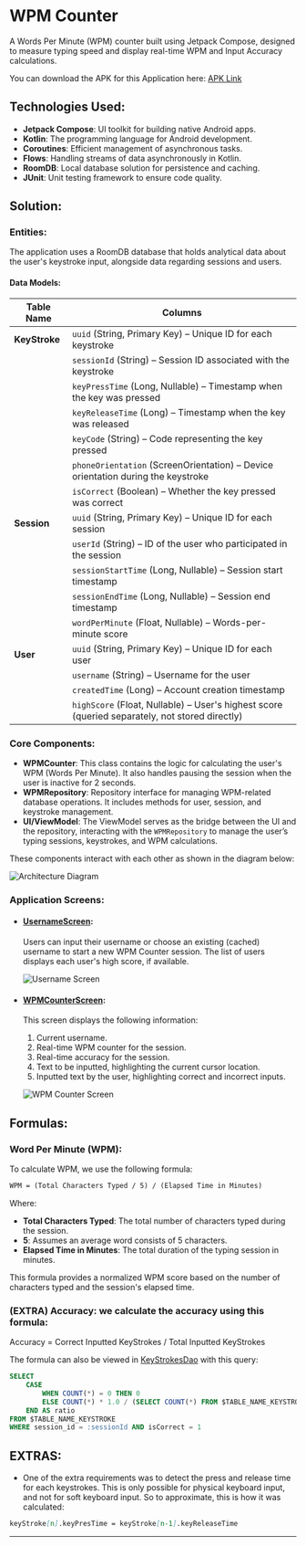 # WPM Counter

A Words Per Minute (WPM) counter built using Jetpack Compose, designed to measure typing speed and display real-time WPM and Input Accuracy calculations.

You can download the APK for this Application here: [APK Link](https://drive.google.com/file/d/10Uys0hKuCkjuQkNI2IK65R0a09584PAI/view?usp=drive_link)

## Technologies Used:
- **Jetpack Compose**: UI toolkit for building native Android apps.
- **Kotlin**: The programming language for Android development.
- **Coroutines**: Efficient management of asynchronous tasks.
- **Flows**: Handling streams of data asynchronously in Kotlin.
- **RoomDB**: Local database solution for persistence and caching.
- **JUnit**: Unit testing framework to ensure code quality.

## Solution:

### Entities:
The application uses a RoomDB database that holds analytical data about the user's keystroke input, alongside data regarding sessions and users.

#### Data Models:

| **Table Name**          | **Columns**                                                                                   |
|-------------------------|-----------------------------------------------------------------------------------------------|
| **KeyStroke**           | `uuid` (String, Primary Key) – Unique ID for each keystroke                                  |
|                         | `sessionId` (String) – Session ID associated with the keystroke                              |
|                         | `keyPressTime` (Long, Nullable) – Timestamp when the key was pressed                         |
|                         | `keyReleaseTime` (Long) – Timestamp when the key was released                                |
|                         | `keyCode` (String) – Code representing the key pressed                                       |
|                         | `phoneOrientation` (ScreenOrientation) – Device orientation during the keystroke             |
|                         | `isCorrect` (Boolean) – Whether the key pressed was correct                                  |
| **Session**             | `uuid` (String, Primary Key) – Unique ID for each session                                    |
|                         | `userId` (String) – ID of the user who participated in the session                           |
|                         | `sessionStartTime` (Long, Nullable) – Session start timestamp                                |
|                         | `sessionEndTime` (Long, Nullable) – Session end timestamp                                    |
|                         | `wordPerMinute` (Float, Nullable) – Words-per-minute score                                   |
| **User**                | `uuid` (String, Primary Key) – Unique ID for each user                                       |
|                         | `username` (String) – Username for the user                                                  |
|                         | `createdTime` (Long) – Account creation timestamp                                            |
|                         | `highScore` (Float, Nullable) – User's highest score (queried separately, not stored directly) |

### Core Components:
- **WPMCounter**: This class contains the logic for calculating the user's WPM (Words Per Minute). It also handles pausing the session when the user is inactive for 2 seconds.
- **WPMRepository**: Repository interface for managing WPM-related database operations. It includes methods for user, session, and keystroke management.
- **UI/ViewModel**: The ViewModel serves as the bridge between the UI and the repository, interacting with the `WPMRepository` to manage the user’s typing sessions, keystrokes, and WPM calculations.

These components interact with each other as shown in the diagram below:

![Architecture Diagram](https://github.com/user-attachments/assets/eab67556-de1e-4517-9258-797287ab1deb)

### Application Screens:
- #### [UsernameScreen](app/src/main/java/com/omarhawari/wpm_counter/screens/username/UsernameScreen.kt): 
  Users can input their username or choose an existing (cached) username to start a new WPM Counter session. The list of users displays each user's high score, if available.
  
  ![Username Screen](https://github.com/user-attachments/assets/5ba21ce8-f64f-45d6-81e6-6d5e69f5ae56)

- #### [WPMCounterScreen](app/src/main/java/com/omarhawari/wpm_counter/screens/wpm_counter/WPMCounterScreen.kt): 
  This screen displays the following information:
  1. Current username.
  2. Real-time WPM counter for the session.
  3. Real-time accuracy for the session.
  4. Text to be inputted, highlighting the current cursor location.
  5. Inputted text by the user, highlighting correct and incorrect inputs.

  ![WPM Counter Screen](https://github.com/user-attachments/assets/2b194838-812f-4117-9efd-2ed1c15f34e4)

## Formulas:

### Word Per Minute (WPM):
To calculate WPM, we use the following formula:
```markdown
WPM = (Total Characters Typed / 5) / (Elapsed Time in Minutes)
```

Where:
- **Total Characters Typed**: The total number of characters typed during the session.
- **5**: Assumes an average word consists of 5 characters.
- **Elapsed Time in Minutes**: The total duration of the typing session in minutes.

This formula provides a normalized WPM score based on the number of characters typed and the session's elapsed time.


### (EXTRA) Accuracy: we calculate the accuracy using this formula: 
Accuracy = Correct Inputted KeyStrokes / Total Inputted KeyStrokes

The formula can also be viewed in [KeyStrokesDao](app/src/main/java/com/omarhawari/wpm_counter/database/daos/KeyStrokeDao.kt) with this query:
```sql
SELECT
    CASE 
        WHEN COUNT(*) = 0 THEN 0 
        ELSE COUNT(*) * 1.0 / (SELECT COUNT(*) FROM $TABLE_NAME_KEYSTROKE WHERE session_id = :sessionId) 
    END AS ratio 
FROM $TABLE_NAME_KEYSTROKE 
WHERE session_id = :sessionId AND isCorrect = 1
```

## EXTRAS:
- One of the extra requirements was to detect the press and release time for each keystrokes. This is only possible for physical keyboard input, and not for soft keyboard input. So to approximate, this is how it was calculated:

```markdown
keyStroke[n].keyPresTime = keyStroke[n-1].keyReleaseTime
```


---------------------
